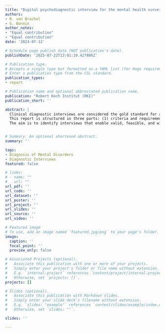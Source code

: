```yaml
---
title: "Digital psychodiagnostic interview for the mental health surveillance (MHS)"
authors:
- R. von Brachel
- G. Bonnin
author_notes:
- "Equal contribution"
- "Equal contribution"
date: '2023-07-12'

# Schedule page publish date (NOT publication's date).
publishDate: '2025-07-22T13:01:19.427886Z'

# Publication type.
# Accepts a single type but formatted as a YAML list (for Hugo requirements).
# Enter a publication type from the CSL standard.
publication_types:
- report

# Publication name and optional abbreviated publication name.
publication: "Robert Koch Institut (RKI)"
publication_short: ''

abstract: |
  Clinical diagnostic interviews are considered the gold standard for assessing mental disorders and are thus a key tool in epidemiological research on mental health. However, due to their complexity and resource intensity, they pose specific challenges when applied in large-scale population-based studies. In mid-2023, this expert report was commissioned by the Robert Koch Institute (RKI) to provide a systematic overview of internationally used clinical interviews and to evaluate their suitability for mental health surveillance in German-speaking populations — with a particular focus on their potential for open-source digital implementation.  
  This report is structured in three parts: (1) criteria and requirements for evaluating clinical diagnostic interviews, (2) a systematic overview of relevant instruments, and (3) practical recommendations for implementing mental health surveillance.  
  The aim is to identify interviews that enable valid, feasible, and widely accepted assessment of mental disorders — especially in the context of large-scale, resource-efficient, and future-ready population studies.


# Summary. An optional shortened abstract.
summary: ''

tags:
- Diagnosis of Mental Disorders
- Diagnostic Interviews
featured: false

# links:
# - name: ""
#   url: ""
url_pdf: ''
url_code: ''
url_dataset: ''
url_poster: ''
url_project: ''
url_slides: ''
url_source: ''
url_video: ''

# Featured image
# To use, add an image named `featured.jpg/png` to your page's folder. 
image:
  caption: ''
  focal_point: ''
  preview_only: false

# Associated Projects (optional).
#   Associate this publication with one or more of your projects.
#   Simply enter your project's folder or file name without extension.
#   E.g. `internal-project` references `content/project/internal-project/index.md`.
#   Otherwise, set `projects: []`.
projects: []

# Slides (optional).
#   Associate this publication with Markdown slides.
#   Simply enter your slide deck's filename without extension.
#   E.g. `slides: "example"` references `content/slides/example/index.md`.
#   Otherwise, set `slides: ""`.

slides: ''

---
```


